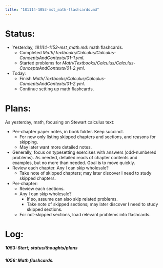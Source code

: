 ```yaml
---
title: "181114-1053-mst_math-flashcards.md"
---
```


# Status:

- Yesterday, _181114-1153-mst_math.md_: math flashcards.
  - Completed _Math/Textbooks/Calculus/Calculus-ConceptsAndContexts/01-1.yml_.
  - Started problems for _Math/Textbooks/Calculus/Calculus-ConceptsAndContexts/01-2.yml_.
- Today:
  - Finish _Math/Textbooks/Calculus/Calculus-ConceptsAndContexts/01-2.yml_.
  - Continue setting up math flashcards.


# Plans:

As yesterday, math, focusing on Stewart calculus text:
- Per-chapter paper notes, in book folder. Keep succinct.
  - For now only listing skipped chapters and sections, and reasons for skipping.
  - May later want more detailed notes.
- Generally, focus on typesetting exercises with answers (odd-numbered problems). As needed, detailed reads of chapter contents and examples, but no more than needed. Goal is to move quickly.
- Review each chapter. Any I can skip wholesale?
  - Take note of skipped chapters; may later discover I need to study skipped chapters.
- Per-chapter:
  - Review each sections.
  - Any I can skip wholesale?
    - If so, assume can also skip related problems.
    - Take note of skipped sections; may later discover I need to study skipped sections.
  - For not-skipped sections, load relevant problems into flashcards.


# Log:

##### 1053: Start; status/thoughts/plans

##### 1056: Math flashcards.
